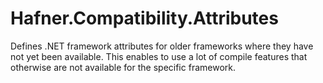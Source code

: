 # Hafner.Compatibility.Attributes
Defines .NET framework attributes for older frameworks where they have not yet been available. This enables to use a lot of compile features that otherwise are not available for the specific framework.
